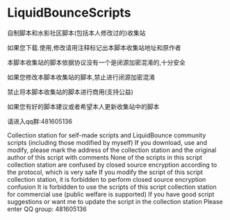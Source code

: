 # LiquidBounceScripts
自制脚本和水影社区脚本(包括本人修改过的)收集站

如果您下载.使用,修改请用注释标记出本脚本收集站地址和原作者

本脚本收集站的脚本依据协议没有一个是闭源加密混淆的,十分安全

如果您修改本脚本收集站的脚本,禁止进行闭源加密混淆

禁止将本脚本收集站的脚本进行商用(支持公益)

如果您有好的脚本建议或者希望本人更新收集站中的脚本

请进入qq群:481605136

Collection station for self-made scripts and LiquidBounce community scripts (including those modified by myself)
If you download, use and modify, please mark the address of the collection station and the original author of this script with comments
None of the scripts in this script collection station are confused by closed source encryption according to the protocol, which is very safe
If you modify the script of this script collection station, it is forbidden to perform closed source encryption confusion
It is forbidden to use the scripts of this script collection station for commercial use (public welfare is supported)
If you have good script suggestions or want me to update the script in the collection station
Please enter QQ group: 481605136




